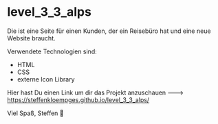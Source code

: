 # level_3_3_alps

Die ist eine Seite für einen Kunden, der ein Reisebüro hat und eine neue Website braucht.

Verwendete Technologien sind:

- HTML
- CSS
- externe Icon Library

Hier hast Du einen Link um dir das Projekt anzuschauen ---> https://steffenkloempges.github.io/level_3_3_alps/

Viel Spaß,
Steffen 🖖
